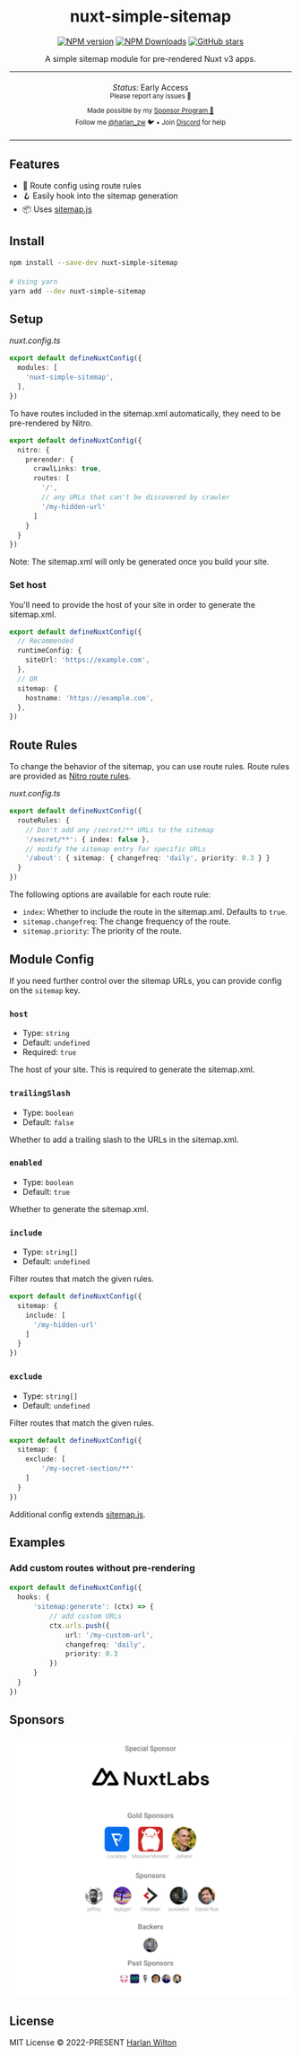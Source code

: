 <h1 align='center'>nuxt-simple-sitemap</h1>

<p align="center">
<a href='https://github.com/harlan-zw/nuxt-simple-sitemap/actions/workflows/test.yml'>
</a>
<a href="https://www.npmjs.com/package/nuxt-simple-sitemap" target="__blank"><img src="https://img.shields.io/npm/v/nuxt-simple-sitemap?style=flat&colorA=002438&colorB=28CF8D" alt="NPM version"></a>
<a href="https://www.npmjs.com/package/nuxt-simple-sitemap" target="__blank"><img alt="NPM Downloads" src="https://img.shields.io/npm/dm/nuxt-simple-sitemap?flat&colorA=002438&colorB=28CF8D"></a>
<a href="https://github.com/harlan-zw/nuxt-simple-sitemap" target="__blank"><img alt="GitHub stars" src="https://img.shields.io/github/stars/harlan-zw/nuxt-simple-sitemap?flat&colorA=002438&colorB=28CF8D"></a>
</p>


<p align="center">
A simple sitemap module for pre-rendered Nuxt v3 apps.
</p>

<p align="center">
<table>
<tbody>
<td align="center">
<img width="800" height="0" /><br>
<i>Status:</i> Early Access</b> <br>
<sup> Please report any issues 🐛</sup><br>
<sub>Made possible by my <a href="https://github.com/sponsors/harlan-zw">Sponsor Program 💖</a><br> Follow me <a href="https://twitter.com/harlan_zw">@harlan_zw</a> 🐦 • Join <a href="https://discord.gg/275MBUBvgP">Discord</a> for help</sub><br>
<img width="800" height="0" />
</td>
</tbody>
</table>
</p>

## Features

- 🔄 Route config using route rules
- 🪝 Easily hook into the sitemap generation
- 📦 Uses [sitemap.js](https://github.com/ekalinin/sitemap.js/)

## Install

```bash
npm install --save-dev nuxt-simple-sitemap

# Using yarn
yarn add --dev nuxt-simple-sitemap
```

## Setup

_nuxt.config.ts_

```ts
export default defineNuxtConfig({
  modules: [
    'nuxt-simple-sitemap',
  ],
})
```

To have routes included in the sitemap.xml automatically, they need to be pre-rendered by Nitro.

```ts
export default defineNuxtConfig({
  nitro: {
    prerender: {
      crawlLinks: true,
      routes: [
        '/',
        // any URLs that can't be discovered by crawler
        '/my-hidden-url'
      ]
    }
  }
})
```  

Note: The sitemap.xml will only be generated once you build your site.


### Set host

You'll need to provide the host of your site in order to generate the sitemap.xml.

```ts
export default defineNuxtConfig({
  // Recommended 
  runtimeConfig: {
    siteUrl: 'https://example.com',
  },
  // OR 
  sitemap: {
    hostname: 'https://example.com',
  },
})
```


## Route Rules

To change the behavior of the sitemap, you can use route rules. Route rules are provided as [Nitro route rules](https://v3.nuxtjs.org/docs/directory-structure/nitro/#route-rules).

_nuxt.config.ts_

```ts
export default defineNuxtConfig({
  routeRules: {
    // Don't add any /secret/** URLs to the sitemap  
    '/secret/**': { index: false },
    // modify the sitemap entry for specific URLs
    '/about': { sitemap: { changefreq: 'daily', priority: 0.3 } }
  }
})
```

The following options are available for each route rule:

- `index`: Whether to include the route in the sitemap.xml. Defaults to `true`.
- `sitemap.changefreq`: The change frequency of the route.
- `sitemap.priority`: The priority of the route. 

## Module Config

If you need further control over the sitemap URLs, you can provide config on the `sitemap` key.

### `host`

- Type: `string`
- Default: `undefined`
- Required: `true`

The host of your site. This is required to generate the sitemap.xml.

### `trailingSlash`

- Type: `boolean`
- Default: `false`

Whether to add a trailing slash to the URLs in the sitemap.xml.

### `enabled`

- Type: `boolean`
- Default: `true`

Whether to generate the sitemap.xml.

### `include`

- Type: `string[]`
- Default: `undefined`

Filter routes that match the given rules.

```ts
export default defineNuxtConfig({
  sitemap: {
    include: [
      '/my-hidden-url'
    ]
  }
})
```

### `exclude`

- Type: `string[]`
- Default: `undefined`

Filter routes that match the given rules.

```ts
export default defineNuxtConfig({
  sitemap: {
    exclude: [
        '/my-secret-section/**'
    ]
  }
})
```

Additional config extends [sitemap.js](https://github.com/ekalinin/sitemap.js).

## Examples

### Add custom routes without pre-rendering

```ts
export default defineNuxtConfig({
  hooks: {
      'sitemap:generate': (ctx) => {
          // add custom URLs
          ctx.urls.push({
              url: '/my-custom-url',
              changefreq: 'daily',
              priority: 0.3
          })
      }
  }
})
```

## Sponsors

<p align="center">
  <a href="https://raw.githubusercontent.com/harlan-zw/static/main/sponsors.svg">
    <img src='https://raw.githubusercontent.com/harlan-zw/static/main/sponsors.svg'/>
  </a>
</p>


## License

MIT License © 2022-PRESENT [Harlan Wilton](https://github.com/harlan-zw)
